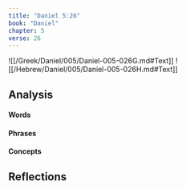 ```yaml
---
title: "Daniel 5:26"
book: "Daniel"
chapter: 5
verse: 26
---
```

![[/Greek/Daniel/005/Daniel-005-026G.md#Text]]
![[/Hebrew/Daniel/005/Daniel-005-026H.md#Text]]

## Analysis

#### Words

#### Phrases

#### Concepts

## Reflections
